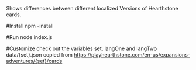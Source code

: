 Shows differences between different localized Versions of Hearthstone cards.

#Install
npm -install

#Run
node index.js

#Customize
check out the variables set, langOne and langTwo
data/{set}.json copied from https://playhearthstone.com/en-us/expansions-adventures/{set}/cards